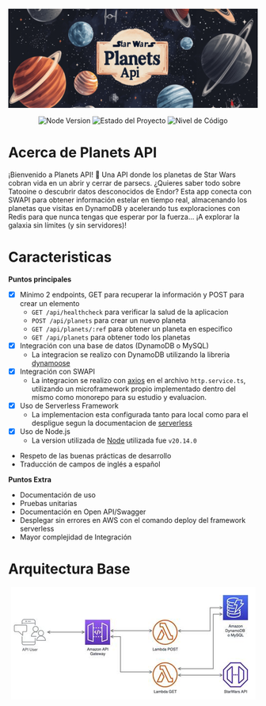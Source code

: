 <p align="center">
    <img src="docs/images/banner.png" />
</p>

<p align="center">
    <img src="https://img.shields.io/badge/nodejs-20.14-green.svg" alt="Node Version">
    <img src="https://img.shields.io/badge/Status-It's%20Complicated-yellow.svg" alt="Estado del Proyecto">
    <img src="https://img.shields.io/badge/Código%20Level%3F-1000!!!-green.svg" alt="Nivel de Código">
</p>

# Acerca de Planets API

¡Bienvenido a Planets API! 🌌 Una API donde los planetas de Star Wars cobran vida en un abrir y cerrar de parsecs. ¿Quieres saber todo sobre Tatooine o descubrir datos desconocidos de Endor? Esta app conecta con SWAPI para obtener información estelar en tiempo real, almacenando los planetas que visitas en DynamoDB y acelerando tus exploraciones con Redis para que nunca tengas que esperar por la fuerza... ¡A explorar la galaxia sin límites (y sin servidores)!

# Caracteristicas

**Puntos principales**

- [x] Mínimo 2 endpoints, GET para recuperar la información y POST para crear un elemento
  - `GET /api/healthcheck` para verificar la salud de la aplicacion
  - `POST /api/planets` para crear un nuevo planeta
  - `GET /api/planets/:ref` para obtener un planeta en especifico
  - `GET /api/planets` para obtener todo los planetas
- [x] Integración con una base de datos (DynamoDB o MySQL)
  - La integracion se realizo con DynamoDB utilizando la libreria [dynamoose](https://github.com/dynamoose/dynamoose)
- [x] Integración con SWAPI
  - La integracion se realizo con [axios](https://github.com/axios/axios) en el archivo `http.service.ts`, utilizando un microframework propio implementado dentro del mismo como monorepo para su estudio y evaluacion.
- [x] Uso de Serverless Framework
  - La implementacion esta configurada tanto para local como para el despligue segun la documentacion de [serverless](https://www.serverless.com/framework)
- [x] Uso de Node.js
  - La version utilizada de [Node](https://nodejs.org/) utilizada fue `v20.14.0`
- Respeto de las buenas prácticas de desarrollo
- Traducción de campos de inglés a español

**Puntos Extra**

- Documentación de uso
- Pruebas unitarias
- Documentación en Open API/Swagger
- Desplegar sin errores en AWS con el comando deploy del framework serverless
- Mayor complejidad de Integración

# Arquitectura Base

<p align="center">
    <img src="docs/images/arquitectura.png" />
</p>
